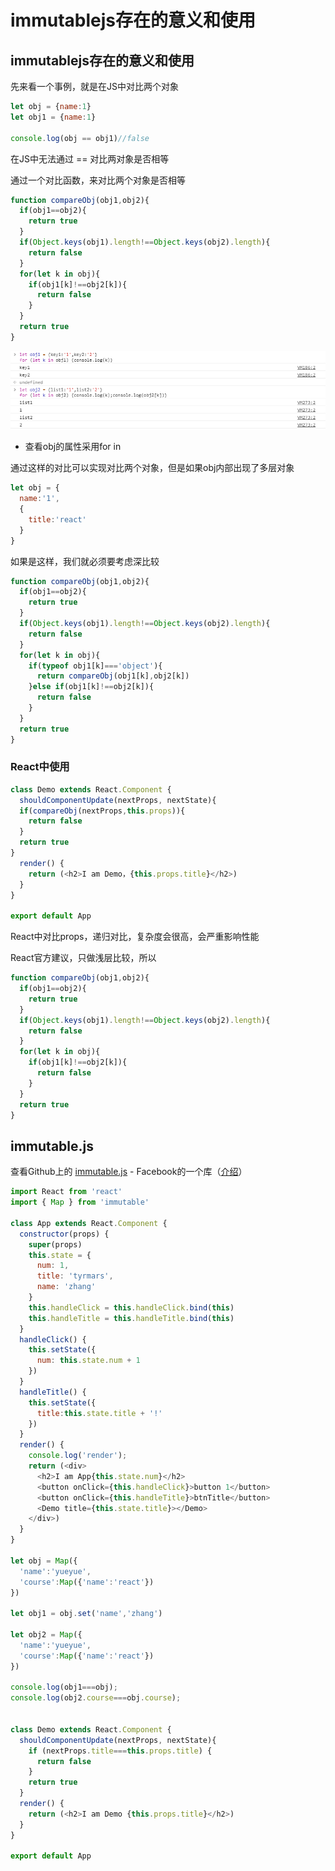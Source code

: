 # immutablejs存在的意义和使用

## immutablejs存在的意义和使用

先来看一个事例，就是在JS中对比两个对象

```javascript
let obj = {name:1}
let obj1 = {name:1}

console.log(obj == obj1)//false
```

在JS中无法通过 == 对比两对象是否相等

通过一个对比函数，来对比两个对象是否相等

```javascript
function compareObj(obj1,obj2){
  if(obj1==obj2){
    return true
  }
  if(Object.keys(obj1).length!==Object.keys(obj2).length){
    return false
  }
  for(let k in obj){
    if(obj1[k]!==obj2[k]){
      return false
    }
  }
  return true
}
```

![](../../../.gitbook/assets/obj1.png)

* 查看obj的属性采用for in

通过这样的对比可以实现对比两个对象，但是如果obj内部出现了多层对象

```javascript
let obj = {
  name:'1',
  {
    title:'react'
  }
}
```

如果是这样，我们就必须要考虑深比较

```javascript
function compareObj(obj1,obj2){
  if(obj1==obj2){
    return true
  }
  if(Object.keys(obj1).length!==Object.keys(obj2).length){
    return false
  }
  for(let k in obj){
    if(typeof obj1[k]==='object'){
      return compareObj(obj1[k],obj2[k])
    }else if(obj1[k]!==obj2[k]){
      return false
    }
  }
  return true
}
```

### React中使用

```javascript
class Demo extends React.Component { 
  shouldComponentUpdate(nextProps, nextState){
  if(compareObj(nextProps,this.props)){
    return false
  }
  return true
}
  render() {
    return (<h2>I am Demo，{this.props.title}</h2>)
  }
}

export default App
```

React中对比props，递归对比，复杂度会很高，会严重影响性能

React官方建议，只做浅层比较，所以

```javascript
function compareObj(obj1,obj2){
  if(obj1==obj2){
    return true
  }
  if(Object.keys(obj1).length!==Object.keys(obj2).length){
    return false
  }
  for(let k in obj){
    if(obj1[k]!==obj2[k]){
      return false
    }
  }
  return true
}
```

## immutable.js

查看Github上的 [immutable.js](https://github.com/facebook/immutable-js) - Facebook的一个库（[介绍](http://facebook.github.io/immutable-js/)）

```javascript
import React from 'react'
import { Map } from 'immutable'

class App extends React.Component {
  constructor(props) {
    super(props)
    this.state = {
      num: 1,
      title: 'tyrmars',
      name: 'zhang'
    }
    this.handleClick = this.handleClick.bind(this)
    this.handleTitle = this.handleTitle.bind(this)
  }
  handleClick() {
    this.setState({
      num: this.state.num + 1
    })
  }
  handleTitle() {
    this.setState({
      title:this.state.title + '!'
    })
  }
  render() {
    console.log('render');
    return (<div>
      <h2>I am App{this.state.num}</h2>
      <button onClick={this.handleClick}>button 1</button>
      <button onClick={this.handleTitle}>btnTitle</button>
      <Demo title={this.state.title}></Demo>
    </div>)
  }
}

let obj = Map({
  'name':'yueyue',
  'course':Map({'name':'react'})
})

let obj1 = obj.set('name','zhang')

let obj2 = Map({
  'name':'yueyue',
  'course':Map({'name':'react'})
})

console.log(obj1===obj);
console.log(obj2.course===obj.course);


class Demo extends React.Component {
  shouldComponentUpdate(nextProps, nextState){
    if (nextProps.title===this.props.title) {
      return false
    }
    return true
  }
  render() {
    return (<h2>I am Demo {this.props.title}</h2>)
  }
}

export default App
```

